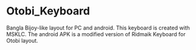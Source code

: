 # Otobi_Keyboard
Bangla Bijoy-like layout for PC and android.
This keyboard is created with MSKLC.
The android APK is a modified version of Ridmaik Keyboard for Otobi layout.
